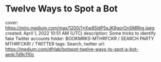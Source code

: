 # Twelve Ways to Spot a Bot

cover: https://miro.medium.com/max/1200/1*Xw85ldP5sJK8gorOnSMRhg.jpeg
created: April 1, 2022 10:51 AM (UTC)
description: Some tricks to identify fake Twitter accounts
folder: BOOKMRKS-MTHRFCKR / SEARCH PARTY MTHRFCKR! / TWITTER
tags: Search, twitter
url: https://medium.com/dfrlab/botspot-twelve-ways-to-spot-a-bot-aedc7d9c110c